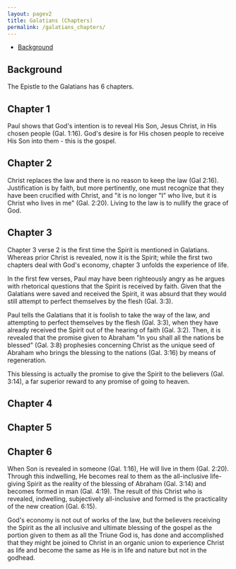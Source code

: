 ```yaml
---
layout: pagev2
title: Galatians (Chapters)
permalink: /galatians_chapters/
---
```

- [Background](#background)

## Background

The Epistle to the Galatians has 6 chapters.

## Chapter 1

Paul shows that God's intention is to reveal His Son, Jesus Christ, in His chosen people (Gal. 1:16). God's desire is for His chosen people to receive His Son into them - this is the gospel.

## Chapter 2

Christ replaces the law and there is no reason to keep the law (Gal 2:16). Justification is by faith, but more pertinently, one must recognize that they have been crucified with Christ, and "it is no longer "I" who live, but it is Christ who lives in me" (Gal. 2:20). Living to the law is to nullify the grace of God. 

## Chapter 3

Chapter 3 verse 2 is the first time the Spirit is mentioned in Galatians. Whereas prior Christ is revealed, now it is the Spirit; while the first two chapters deal with God's economy, chapter 3 unfolds the experience of life.

In the first few verses, Paul may have been righteously angry as he argues with rhetorical questions that the Spirit is received by faith. Given that the Galatians were saved and received the Spirit, it was absurd that they would still attempt to perfect themselves by the flesh (Gal. 3:3).

Paul tells the Galatians that it is foolish to take the way of the law, and attempting to perfect themselves by the flesh (Gal. 3:3), when they have already received the Spirit out of the hearing of faith (Gal. 3:2). Then, it is revealed that the promise given to Abraham "In you shall all the nations be blessed" (Gal. 3:8) prophesies concerning Christ as the unique seed of Abraham who brings the blessing to the nations (Gal. 3:16) by means of regeneration.

This blessing is actually the promise to give the Spirit to the believers (Gal. 3:14), a far superior reward to any promise of going to heaven.

## Chapter 4

## Chapter 5

## Chapter 6

When Son is revealed in someone (Gal. 1:16), He will live in them (Gal. 2:20). Through this indwelling, He becomes real to them as the all-inclusive life-giving Spirit as the reality of the blessing of Abraham (Gal. 3:14) and becomes formed in man (Gal. 4:19). The result of this Christ who is revealed, indwelling, subjectively all-inclusive and formed is the practicality of the new creation (Gal. 6:15).

God's economy is not out of works of the law, but the believers receiving the Spirit as the all inclusive and ultimate blessing of the gospel as the portion given to them as all the Triune God is, has done and accomplished that they might be joined to Christ in an organic union to experience Christ as life and become the same as He is in life and nature but not in the godhead.